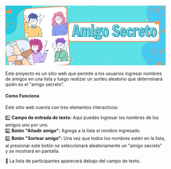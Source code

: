 <p align="center">
  <img src="https://github.com/DhanyTA/amigo-secreto/blob/main/Portada-de-amigo-secreto.jpg?raw=true" alt="Portada del repositorio 'Amigo Secreto'" width="600">
</p>

<p>Este proyecto es un sitio web que permite a los usuarios ingresar nombres de amigos en una lista y luego realizar un sorteo aleatorio que determinará quién es el "amigo secreto".</p>

<h4>Como Funciona</h6>
<p>Este sitio web cuenta con tres elementos interactivos:</p>

1️⃣ **Campo de entrada de texto:** Aquí puedes ingresar los nombres de los amigos uno por uno.  
2️⃣ **Botón "Añadir amigo":** Agrega a la lista el nombre ingresado.  
3️⃣ **Botón "Sortear amigo":** Una vez que todos los nombres estén en la lista, al presionar este botón se seleccionará aleatoriamente un "amigo secreto" y se mostrará en pantalla.  

📌 La lista de participantes aparecerá debajo del campo de texto.  

